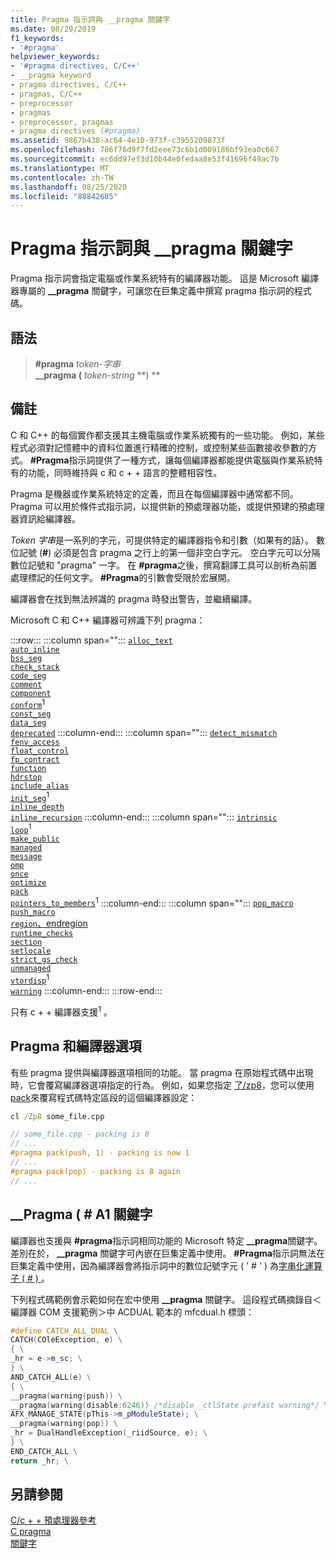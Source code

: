 ```yaml
---
title: Pragma 指示詞與 __pragma 關鍵字
ms.date: 08/29/2019
f1_keywords:
- '#pragma'
helpviewer_keywords:
- '#pragma directives, C/C++'
- __pragma keyword
- pragma directives, C/C++
- pragmas, C/C++
- preprocessor
- pragmas
- preprocessor, pragmas
- pragma directives (#pragma)
ms.assetid: 9867b438-ac64-4e10-973f-c3955209873f
ms.openlocfilehash: 786f76d9f7fd2eee73c6b1d009186bf93ea0c667
ms.sourcegitcommit: ec6dd97ef3d10b44e0fedaa8e53f41696f49ac7b
ms.translationtype: MT
ms.contentlocale: zh-TW
ms.lasthandoff: 08/25/2020
ms.locfileid: "88842685"
---
```

# <a name="pragma-directives-and-the-__pragma-keyword"></a>Pragma 指示詞與 __pragma 關鍵字

Pragma 指示詞會指定電腦或作業系統特有的編譯器功能。 這是 Microsoft 編譯器專屬的 **__pragma** 關鍵字，可讓您在巨集定義中撰寫 pragma 指示詞的程式碼。

## <a name="syntax"></a>語法

> **#pragma** *token-字串*\
> **__pragma (** *token-string* **) **

## <a name="remarks"></a>備註

C 和 C++ 的每個實作都支援其主機電腦或作業系統獨有的一些功能。 例如，某些程式必須對記憶體中的資料位置進行精確的控制，或控制某些函數接收參數的方式。 **#Pragma**指示詞提供了一種方式，讓每個編譯器都能提供電腦與作業系統特有的功能，同時維持與 c 和 c + + 語言的整體相容性。

Pragma 是機器或作業系統特定的定義，而且在每個編譯器中通常都不同。 Pragma 可以用於條件式指示詞，以提供新的預處理器功能，或提供預建的預處理器資訊給編譯器。

*Token 字串*是一系列的字元，可提供特定的編譯器指令和引數（如果有的話）。 數位記號 (**#**) 必須是包含 pragma 之行上的第一個非空白字元。 空白字元可以分隔數位記號和 "pragma" 一字。 在 **#pragma**之後，撰寫翻譯工具可以剖析為前置處理標記的任何文字。 **#Pragma**的引數會受限於宏展開。

編譯器會在找到無法辨識的 pragma 時發出警告，並繼續編譯。

Microsoft C 和 C++ 編譯器可辨識下列 pragma：

:::row:::
   :::column span="":::
      [`alloc_text`](../preprocessor/alloc-text.md)\
      [`auto_inline`](../preprocessor/auto-inline.md)\
      [`bss_seg`](../preprocessor/bss-seg.md)\
      [`check_stack`](../preprocessor/check-stack.md)\
      [`code_seg`](../preprocessor/code-seg.md)\
      [`comment`](../preprocessor/comment-c-cpp.md)\
      [`component`](../preprocessor/component.md)\
      [`conform`](../preprocessor/conform.md)<sup>1</sup>\
      [`const_seg`](../preprocessor/const-seg.md)\
      [`data_seg`](../preprocessor/data-seg.md)\
      [`deprecated`](../preprocessor/deprecated-c-cpp.md)
   :::column-end:::
   :::column span="":::
      [`detect_mismatch`](../preprocessor/detect-mismatch.md)\
      [`fenv_access`](../preprocessor/fenv-access.md)\
      [`float_control`](../preprocessor/float-control.md)\
      [`fp_contract`](../preprocessor/fp-contract.md)\
      [`function`](../preprocessor/function-c-cpp.md)\
      [`hdrstop`](../preprocessor/hdrstop.md)\
      [`include_alias`](../preprocessor/include-alias.md)\
      [`init_seg`](../preprocessor/init-seg.md)<sup>1</sup>\
      [`inline_depth`](../preprocessor/inline-depth.md)\
      [`inline_recursion`](../preprocessor/inline-recursion.md)
   :::column-end:::
   :::column span="":::
      [`intrinsic`](../preprocessor/intrinsic.md)\
      [`loop`](../preprocessor/loop.md)<sup>1</sup>\
      [`make_public`](../preprocessor/make-public.md)\
      [`managed`](../preprocessor/managed-unmanaged.md)\
      [`message`](../preprocessor/message.md)\
      [`omp`](../preprocessor/omp.md)\
      [`once`](../preprocessor/once.md)\
      [`optimize`](../preprocessor/optimize.md)\
      [`pack`](../preprocessor/pack.md)\
      [`pointers_to_members`](../preprocessor/pointers-to-members.md)<sup>1</sup>
   :::column-end:::
   :::column span="":::
      [`pop_macro`](../preprocessor/pop-macro.md)\
      [`push_macro`](../preprocessor/push-macro.md)\
      [`region`、endregion](../preprocessor/region-endregion.md)\
      [`runtime_checks`](../preprocessor/runtime-checks.md)\
      [`section`](../preprocessor/section.md)\
      [`setlocale`](../preprocessor/setlocale.md)\
      [`strict_gs_check`](../preprocessor/strict-gs-check.md)\
      [`unmanaged`](../preprocessor/managed-unmanaged.md)\
      [`vtordisp`](../preprocessor/vtordisp.md)<sup>1</sup>\
      [`warning`](../preprocessor/warning.md)
   :::column-end:::
:::row-end:::

只有 c + + 編譯器支援<sup>1</sup> 。

## <a name="pragmas-and-compiler-options"></a>Pragma 和編譯器選項

有些 pragma 提供與編譯器選項相同的功能。 當 pragma 在原始程式碼中出現時，它會覆寫編譯器選項指定的行為。 例如，如果您指定 [了/zp8](../build/reference/zp-struct-member-alignment.md)，您可以使用 [pack](../preprocessor/pack.md)來覆寫程式碼特定區段的這個編譯器設定：

```cmd
cl /Zp8 some_file.cpp
```

```cpp
// some_file.cpp - packing is 8
// ...
#pragma pack(push, 1) - packing is now 1
// ...
#pragma pack(pop) - packing is 8 again
// ...
```

## <a name="the-__pragma-keyword"></a>__Pragma ( # A1 關鍵字

編譯器也支援與 **#pragma**指示詞相同功能的 Microsoft 特定 **__pragma**關鍵字。 差別在於， **__pragma** 關鍵字可內嵌在巨集定義中使用。 **#Pragma**指示詞無法在巨集定義中使用，因為編譯器會將指示詞中的數位記號字元 ( ' # ' ) 為[字串化運算子 ( # ) ](../preprocessor/stringizing-operator-hash.md)。

下列程式碼範例會示範如何在宏中使用 **__pragma** 關鍵字。 這段程式碼摘錄自＜編譯器 COM 支援範例＞中 ACDUAL 範本的 mfcdual.h 標頭：

```cpp
#define CATCH_ALL_DUAL \
CATCH(COleException, e) \
{ \
_hr = e->m_sc; \
} \
AND_CATCH_ALL(e) \
{ \
__pragma(warning(push)) \
__pragma(warning(disable:6246)) /*disable _ctlState prefast warning*/ \
AFX_MANAGE_STATE(pThis->m_pModuleState); \
__pragma(warning(pop)) \
_hr = DualHandleException(_riidSource, e); \
} \
END_CATCH_ALL \
return _hr; \
```

## <a name="see-also"></a>另請參閱

[C/c + + 預處理器參考](../preprocessor/c-cpp-preprocessor-reference.md)\
[C pragma](../c-language/c-pragmas.md)\
[關鍵字](../cpp/keywords-cpp.md)
